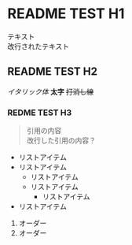 # README TEST H1
テキスト  
改行されたテキスト
## README TEST H2
*イタリック体*
**太字**
~~打消し線~~
### REDME TEST H3
>引用の内容  
改行した引用の内容？
* リストアイテム
* リストアイテム
	* リストアイテム
	* リストアイテム
		* リストアイテム
* リストアイテム
1. オーダー
2. オーダー